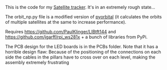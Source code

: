 This is the code for my [Satellite tracker](https://www.reddit.com/r/space/comments/9py5qd/i_made_a_thingy_that_shows_satellites_and_space/).
It's in an extremely rough state...

The orbit_np.py file is a modified version of [pyorbital](https://github.com/pytroll/pyorbital)
(it calculates the orbits of multiple satellites at the same to increase performance).

Requires https://github.com/PaulKlinger/LIBtft144 and https://github.com/jgarff/rpi_ws281x + a bunch of libraries from PyPi.

The PCB design for the LED boards is in the PCBs folder. Note that it has a horrible design flaw:
Because of the positioning of the connections on each side the cables in the pillars have to cross over on each level,
making the assembly extremely frustrating